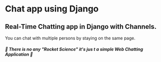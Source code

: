 # Chat app using Django
## Real-Time Chatting app in Django with Channels. 
You can chat with multiple persons by staying on the same page.

 ##### 🚀 There is no any "Rocket Science" it's jus t a simple Web Chatting Application 🚀
